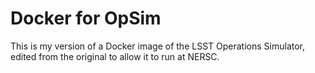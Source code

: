 # Docker for OpSim
This is my version of a Docker image of the LSST Operations Simulator, edited from the original to allow it to run at NERSC. 
